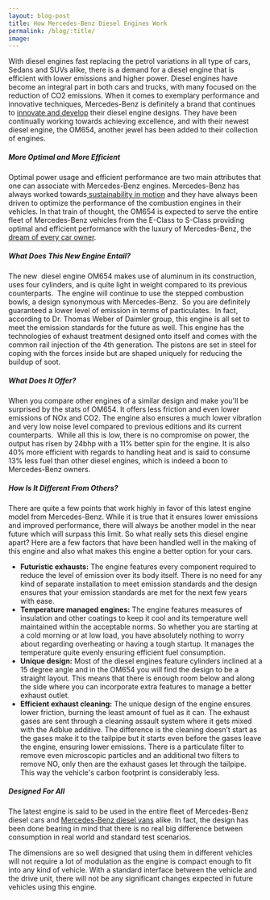 ```yaml
---
layout: blog-post
title: How Mercedes-Benz Diesel Engines Work
permalink: /blog/:title/
image: 
---
```


<p>With diesel engines fast replacing the petrol variations in all type of cars, Sedans and SUVs alike, there is a demand for a diesel engine that is efficient with lower emissions and higher power. Diesel engines have become an integral part in both cars and trucks, with many focused on the reduction of CO2 emissions. When it comes to exemplary performance and innovative techniques, Mercedes-Benz is definitely a brand that continues to <a href="https://www.autohaussouthbay.com/2017/03/12/mercedes-benz-produces-cutting-edge-technologies-in-silicon-valley/">innovate and develop</a> their diesel engine designs. They have been continually working towards achieving excellence, and with their newest diesel engine, the OM654, another jewel has been added to their collection of engines.</p>
<h5><strong>More Optimal and More Efficient</strong></h5>
<p>Optimal power usage and efficient performance are two main attributes that one can associate with Mercedes-Benz engines. Mercedes-Benz has always worked towards<a href="https://www.autohaussouthbay.com/2017/01/10/mercedes-benz-generation-eq-comes-to-the-us/"> sustainability in motion</a> and they have always been driven to optimize the performance of the combustion engines in their vehicles. In that train of thought, the OM654 is expected to serve the entire fleet of Mercedes-Benz vehicles from the E-Class to S-Class providing optimal and efficient performance with the luxury of Mercedes-Benz, the <a href="https://www.autohaussouthbay.com/2017/04/25/what-is-it-that-makes-a-mercedes-benz-safer-and-a-dream-to-drive/">dream of every car owner</a>.</p>
<h5><strong>What Does This New Engine Entail?</strong></h5>
<p>The new  diesel engine OM654 makes use of aluminum in its construction, uses four cylinders, and is quite light in weight compared to its previous counterparts.  The engine will continue to use the stepped combustion bowls, a design synonymous with Mercedes-Benz.  So you are definitely guaranteed a lower level of emission in terms of particulates.  In fact, according to Dr. Thomas Weber of Daimler group, this engine is all set to meet the emission standards for the future as well. This engine has the technologies of exhaust treatment designed onto itself and comes with the common rail injection of the 4th generation. The pistons are set in steel for coping with the forces inside but are shaped uniquely for reducing the buildup of soot.</p>
<h5><strong>What Does It Offer?</strong></h5>
<p>When you compare other engines of a similar design and make you'll be surprised by the stats of OM654. It offers less friction and even lower emissions of NOx and CO2. The engine also ensures a much lower vibration and very low noise level compared to previous editions and its current counterparts.  While all this is low, there is no compromise on power, the output has risen by 24bhp with a 11% better spin for the engine. It is also 40% more efficient with regards to handling heat and is said to consume 13% less fuel than other diesel engines, which is indeed a boon to Mercedes-Benz owners.</p>
<h5><strong>How Is It Different From Others?</strong></h5>
<p>There are quite a few points that work highly in favor of this latest engine model from Mercedes-Benz. While it is true that it ensures lower emissions and improved performance, there will always be another model in the near future which will surpass this limit. So what really sets this diesel engine apart? Here are a few factors that have been handled well in the making of this engine and also what makes this engine a better option for your cars.
<ul>
 	<li><strong>Futuristic exhausts:</strong> The engine features every component required to reduce the level of emission over its body itself. There is no need for any kind of separate installation to meet emission standards and the design ensures that your emission standards are met for the next few years with ease.</li>
 	<li><strong>Temperature managed engines:</strong> The engine features measures of insulation and other coatings to keep it cool and its temperature well maintained within the acceptable norms. So whether you are starting at a cold morning or at low load, you have absolutely nothing to worry about regarding overheating or having a tough startup. It manages the temperature quite evenly ensuring efficient fuel consumption.</li>
 	<li><strong>Unique design:</strong> Most of the diesel engines feature cylinders inclined at a 15 degree angle and in the OM654 you will find the design to be a straight layout. This means that there is enough room below and along the side where you can incorporate extra features to manage a better exhaust outlet.</li>
 	<li><strong>Efficient exhaust cleaning:</strong> The unique design of the engine ensures lower friction, burning the least amount of fuel as it can. The exhaust gases are sent through a cleaning assault system where it gets mixed with the Adblue additive. The difference is the cleaning doesn’t start as the gases make it to the tailpipe but it starts even before the gases leave the engine, ensuring lower emissions. There is a particulate filter to remove even microscopic particles and an additional two filters to remove NO, only then are the exhaust gases let through the tailpipe. This way the vehicle's carbon footprint is considerably less.</li>
</ul></p>
<h5><strong>Designed For All</strong></h5>
<p>The latest engine is said to be used in the entire fleet of Mercedes-Benz diesel cars and <a href="https://www.autohaussouthbay.com/2017/03/27/mercedes-benz-the-past-present-and-future-of-luxurious-utility-vans/">Mercedes-Benz diesel vans</a> alike. In fact, the design has been done bearing in mind that there is no real big difference between consumption in real world and standard test scenarios.</p>
<p>The dimensions are so well designed that using them in different vehicles will not require a lot of modulation as the engine is compact enough to fit into any kind of vehicle. With a standard interface between the vehicle and the drive unit, there will not be any significant changes expected in future vehicles using this engine.</p>